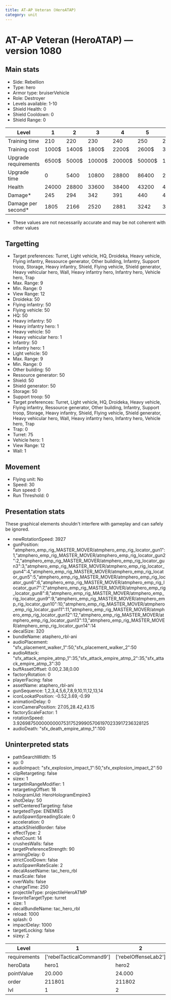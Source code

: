```yaml
---
title: AT-AP Veteran (HeroATAP)
category: unit
---
```


# AT-AP Veteran (HeroATAP) — version 1080

## Main stats

  * Side: Rebellion
  * Type: hero
  * Armor type: bruiserVehicle
  * Role: Destroyer
  * Levels available: 1-10
  * Shield Health: 0
  * Shield Cooldown: 0
  * Shield Range: 0

|Level               |1    |2    |3     |4     |5     |6      |7      |8      |9       |10      |
|--------------------|-----|-----|------|------|------|-------|-------|-------|--------|--------|
|Training time       |210  |220  |230   |240   |250   |260    |270    |560    |580     |600     |
|Training cost       |1000$|1400$|1800$ |2200$ |2600$ |3000$  |3400$  |4000$  |4200$   |4600$   |
|Upgrade requirements|6500$|5000$|10000$|20000$|50000$|135000$|225000$|450000$|1500000$|2500000$|
|Upgrade time        |0    |5400 |10800 |28800 |86400 |259200 |432000 |604800 |864000  |1209600 |
|Health              |24000|28800|33600 |38400 |43200 |48000  |52800  |57600  |62400   |72000   |
|Damage*             |245  |294  |342   |391   |440   |489    |538    |587    |636     |733     |
|Damage per second*  |1805 |2166 |2520  |2881  |3242  |3603   |3964   |4325   |4686    |5401    |

* These values are not necessarily accurate and may be not coherent with other values

## Targetting

  * Target preferences: Turret, Light vehicle, HQ, Droideka, Heavy vehicle, Flying infantry, Ressource generator, Other building, Infantry, Support troop, Storage, Heavy infantry, Shield, Flying vehicle, Shield generator, Heavy vehicular hero, Wall, Heavy infantry hero, Infantry hero, Vehicle hero, Trap
  * Max. Range: 9
  * Min. Range: 0
  * View Range: 12
  * Droideka: 50
  * Flying infantry: 50
  * Flying vehicle: 50
  * HQ: 50
  * Heavy infantry: 50
  * Heavy infantry hero: 1
  * Heavy vehicle: 50
  * Heavy vehicular hero: 1
  * Infantry: 50
  * Infantry hero: 1
  * Light vehicle: 50
  * Max. Range: 9
  * Min. Range: 0
  * Other building: 50
  * Ressource generator: 50
  * Shield: 50
  * Shield generator: 50
  * Storage: 50
  * Support troop: 50
  * Target preferences: Turret, Light vehicle, HQ, Droideka, Heavy vehicle, Flying infantry, Ressource generator, Other building, Infantry, Support troop, Storage, Heavy infantry, Shield, Flying vehicle, Shield generator, Heavy vehicular hero, Wall, Heavy infantry hero, Infantry hero, Vehicle hero, Trap
  * Trap: 0
  * Turret: 75
  * Vehicle hero: 1
  * View Range: 12
  * Wall: 1

## Movement

  * Flying unit: No
  * Speed: 30
  * Run speed: 0
  * Run Threshold: 0

## Presentation stats

These graphical elements shouldn't interfere with gameplay and can safely be ignored.

  * newRotationSpeed: 3927
  * gunPosition: "atmphero_emp_rig_MASTER_MOVER/atmphero_emp_rig_locator_gun1":1,"atmphero_emp_rig_MASTER_MOVER/atmphero_emp_rig_locator_gun2":2,"atmphero_emp_rig_MASTER_MOVER/atmphero_emp_rig_locator_gun3":3,"atmphero_emp_rig_MASTER_MOVER/atmphero_emp_rig_locator_gun4":4,"atmphero_emp_rig_MASTER_MOVER/atmphero_emp_rig_locator_gun5":5,"atmphero_emp_rig_MASTER_MOVER/atmphero_emp_rig_locator_gun6":6,"atmphero_emp_rig_MASTER_MOVER/atmphero_emp_rig_locator_gun7":7,"atmphero_emp_rig_MASTER_MOVER/atmphero_emp_rig_locator_gun8":8,"atmphero_emp_rig_MASTER_MOVER/atmphero_emp_rig_locator_gun9":9,"atmphero_emp_rig_MASTER_MOVER/atmphero_emp_rig_locator_gun10":10,"atmphero_emp_rig_MASTER_MOVER/atmphero_emp_rig_locator_gun11":11,"atmphero_emp_rig_MASTER_MOVER/atmphero_emp_rig_locator_gun12":12,"atmphero_emp_rig_MASTER_MOVER/atmphero_emp_rig_locator_gun13":13,"atmphero_emp_rig_MASTER_MOVER/atmphero_emp_rig_locator_gun14":14
  * decalSize: 320
  * bundleName: ataphero_rbl-ani
  * audioPlacement: "sfx_placement_walker_1":50,"sfx_placement_walker_2":50
  * audioAttack: "sfx_attack_empire_atmp_1":35,"sfx_attack_empire_atmp_2":35,"sfx_attack_empire_atmp_3":30
  * buffAssetOffset: 0.00,2.38,0.00
  * factoryRotation: 0
  * playerFacing: false
  * assetName: ataphero_rbl-ani
  * gunSequence: 1,2,3,4,5,6,7,8,9,10,11,12,13,14
  * iconLookatPosition: -0.52,3.69,-0.99
  * animationDelay: 0
  * iconCameraPosition: 27.05,28.42,43.15
  * factoryScaleFactor: 1
  * rotationSpeed: 3.92698750000000007531752999057061970233917236328125
  * audioDeath: "sfx_death_empire_atmp_1":100

## Uninterpreted stats

  * pathSearchWidth: 15
  * xp: 0
  * audioImpact: "sfx_explosion_impact_1":50,"sfx_explosion_impact_2":50
  * clipRetargeting: false
  * sizex: 1
  * targetInRangeModifier: 1
  * retargetingOffset: 18
  * hologramUid: HeroHologramEmpire3
  * shotDelay: 50
  * selfCenteredTargeting: false
  * targetedType: ENEMIES
  * autoSpawnSpreadingScale: 0
  * acceleration: 0
  * attackShieldBorder: false
  * effectType: 2
  * shotCount: 14
  * crushesWalls: false
  * targetPreferenceStrength: 90
  * armingDelay: 0
  * strictCoolDown: false
  * autoSpawnRateScale: 2
  * decalAssetName: tac_hero_rbl
  * maxScale: false
  * overWalls: false
  * chargeTime: 250
  * projectileType: projectileHeroATMP
  * favoriteTargetType: turret
  * size: 1
  * decalBundleName: tac_hero_rbl
  * reload: 1000
  * splash: 0
  * impactDelay: 1000
  * targetLocking: false
  * sizey: 2

|Level       |1                        |2                   |3                   |4                   |5                   |6                   |7                   |8                   |9                   |10                   |
|------------|-------------------------|--------------------|--------------------|--------------------|--------------------|--------------------|--------------------|--------------------|--------------------|---------------------|
|requirements|['rebelTacticalCommand9']|['rebelOffenseLab2']|['rebelOffenseLab3']|['rebelOffenseLab4']|['rebelOffenseLab5']|['rebelOffenseLab6']|['rebelOffenseLab7']|['rebelOffenseLab8']|['rebelOffenseLab9']|['rebelOffenseLab10']|
|heroData    |hero1                    |hero2               |hero3               |hero4               |hero5               |hero6               |hero7               |hero8               |hero9               |hero10               |
|pointValue  |20.000                   |24.000              |28.000              |32.000              |36.000              |40.000              |44.000              |48.000              |52.000              |60.000               |
|order       |211801                   |211802              |211803              |211804              |211805              |211806              |211807              |211808              |211809              |211810               |
|lvl         |1                        |2                   |3                   |4                   |5                   |6                   |7                   |8                   |9                   |10                   |

